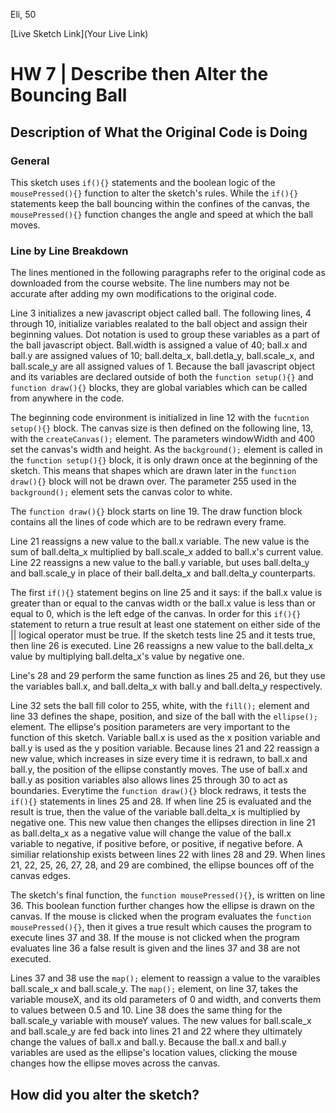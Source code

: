 Eli, 50

[Live Sketch Link](Your Live Link)


# HW 7 | Describe then Alter the Bouncing Ball

## Description of What the Original Code is Doing

### General

This sketch uses `if(){}` statements and the boolean logic of the `mousePressed(){}` function to alter the sketch's rules. While the `if(){}` statements keep the ball bouncing within the confines of the canvas, the `mousePressed(){}` function changes the angle and speed at which the ball moves.

### Line by Line Breakdown

The lines mentioned in the following paragraphs refer to the original code as downloaded from the course website. The line numbers may not be accurate after adding my own modifications to the original code.

Line 3 initializes a new javascript object called ball. The following lines, 4 through 10, initialize variables realated to the ball object and assign their beginning values. Dot notation is used to group these variables as a part of the ball javascript object. Ball.width is assigned a value of 40; ball.x and ball.y are assigned values of 10; ball.delta_x, ball.detla_y, ball.scale_x, and ball.scale_y are all assigned values of 1. Because the ball javascript object and its variables are declared outside of both the `function setup(){}` and `function draw(){}` blocks, they are global variables which can be called from anywhere in the code.

The beginning code environment is initialized in line 12 with the `fucntion setup(){}` block. The canvas size is then defined on the following line, 13, with the `createCanvas();` element. The parameters windowWidth and 400 set the canvas's width and height. As the `background();` element is called in the `function setup(){}` block, it is only drawn once at the beginning of the sketch. This means that shapes which are drawn later in the `function draw(){}` block will not be drawn over. The parameter 255 used in the `background();` element sets the canvas color to white.

The `function draw(){}` block starts on line 19. The draw function block contains all the lines of code which are to be redrawn every frame.

Line 21 reassigns a new value to the ball.x variable. The new value is the sum of ball.delta_x multiplied by ball.scale_x added to ball.x's current value. Line 22 reassigns a new value to the ball.y variable, but uses ball.delta_y and ball.scale_y in place of their ball.delta_x and ball.delta_y counterparts.

The first `if(){}` statement begins on line 25 and it says: if the ball.x value is greater than or equal to the canvas width or the ball.x value is less than or equal to 0, which is the left edge of the canvas. In order for this `if(){}` statement to return a true result at least one statement on either side of the || logical operator must be true. If the sketch tests line 25 and it tests true, then line 26 is executed. Line 26 reassigns a new value to the ball.delta_x value by multiplying ball.delta_x's value by negative one.

Line's 28 and 29 perform the same function as lines 25 and 26, but they use the variables ball.x, and ball.delta_x with ball.y and ball.delta_y respectively.

Line 32 sets the ball fill color to 255, white, with the `fill();` element and line 33 defines the shape, position, and size of the ball with the `ellipse();` element. The ellipse's position parameters are very important to the function of this sketch. Variable ball.x is used as the x position variable and ball.y is used as the y position variable. Because lines 21 and 22 reassign a new value, which increases in size every time it is redrawn, to ball.x and ball.y, the position of the ellipse constantly moves. The use of ball.x and ball.y as position variables also allows lines 25 through 30 to act as boundaries. Everytime the `function draw(){}` block redraws, it tests the `if(){}` statements in lines 25 and 28. If when line 25 is evaluated and the result is true, then the value of the variable ball.delta_x is multiplied by negative one. This new value then changes the ellipses direction in line 21 as ball.delta_x as a negative value will change the value of the ball.x variable to negative, if positive before, or positive, if negative before. A similiar relationship exists between lines 22 with lines 28 and 29. When lines 21, 22, 25, 26, 27, 28, and 29 are combined, the ellipse bounces off of the canvas edges.

The sketch's final function, the `function mousePressed(){}`, is written on line 36. This boolean function further changes how the ellipse is drawn on the canvas. If the mouse is clicked when the program evaluates the `function mousePressed(){}`, then it gives a true result which causes the program to execute lines 37 and 38. If the mouse is not clicked when the program evaluates line 36 a false result is given and the lines 37 and 38 are not executed.

Lines 37 and 38 use the `map();` element to reassign a value to the varaibles ball.scale_x and ball.scale_y. The `map();` element, on line 37, takes the variable mouseX, and its old parameters of 0 and width, and converts them to values between 0.5 and 10. Line 38 does the same thing for the ball.scale_y variable with mouseY values. The new values for ball.scale_x and ball.scale_y are fed back into lines 21 and 22 where they ultimately change the values of ball.x and ball.y. Because the ball.x and ball.y variables are used as the ellipse's location values, clicking the mouse changes how the ellipse moves across the canvas.

## How did you alter the sketch?
